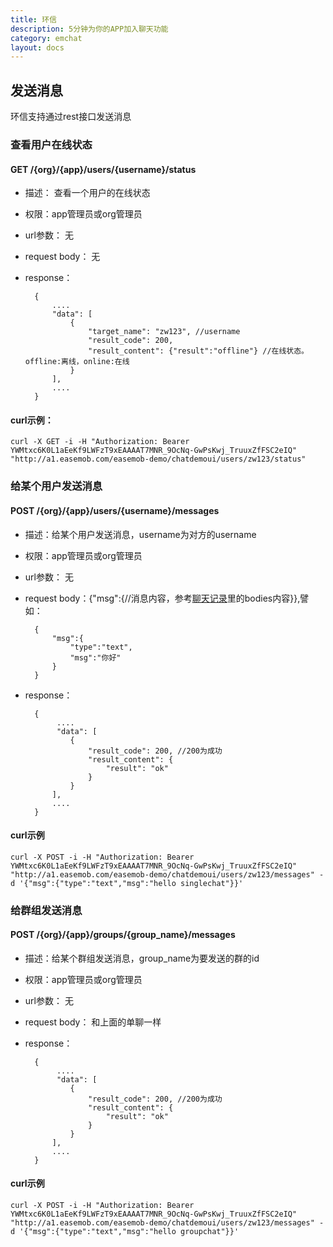 ```yaml
---
title: 环信
description: 5分钟为你的APP加入聊天功能
category: emchat
layout: docs
---
```




## 发送消息
环信支持通过rest接口发送消息



### 查看用户在线状态

#### GET /{org}/{app}/users/{username}/status
- 描述： 查看一个用户的在线状态
- 权限：app管理员或org管理员
- url参数： 无
- request body：	无		
- response： 

		{
    		....
    		"data": [
		        {
		            "target_name": "zw123", //username
		            "result_code": 200, 
		            "result_content": {"result":"offline"} //在线状态。offline:离线，online:在线
		        }
   			],
    		....
		}	

#### curl示例：
	
	curl -X GET -i -H "Authorization: Bearer YWMtxc6K0L1aEeKf9LWFzT9xEAAAAT7MNR_9OcNq-GwPsKwj_TruuxZfFSC2eIQ" "http://a1.easemob.com/easemob-demo/chatdemoui/users/zw123/status"

### 给某个用户发送消息

#### POST /{org}/{app}/users/{username}/messages
- 描述：给某个用户发送消息，username为对方的username
- 权限：app管理员或org管理员
- url参数： 无
- request body：{"msg":{//消息内容，参考[聊天记录](http://developer.easemob.com/docs/emchat/rest/chatmessage.html)里的bodies内容}},譬如：

		{
			"msg":{
				"type":"text",
				"msg":"你好"
			}
		}

- response：
 
		{
			 ....
			 "data": [
		        {
		            "result_code": 200, //200为成功
		            "result_content": {
		                "result": "ok"
		            }
		        }
		    ],
			....
		}

#### curl示例
		
	curl -X POST -i -H "Authorization: Bearer YWMtxc6K0L1aEeKf9LWFzT9xEAAAAT7MNR_9OcNq-GwPsKwj_TruuxZfFSC2eIQ" "http://a1.easemob.com/easemob-demo/chatdemoui/users/zw123/messages" -d '{"msg":{"type":"text","msg":"hello singlechat"}}'


### 给群组发送消息

#### POST /{org}/{app}/groups/{group_name}/messages
- 描述：给某个群组发送消息，group_name为要发送的群的id
- 权限：app管理员或org管理员
- url参数： 无
- request body：	和上面的单聊一样
- response： 

		{
			 ....
			 "data": [
		        {
		            "result_code": 200, //200为成功
		            "result_content": {
		                "result": "ok"
		            }
		        }
		    ],
			....
		}

#### curl示例
	curl -X POST -i -H "Authorization: Bearer YWMtxc6K0L1aEeKf9LWFzT9xEAAAAT7MNR_9OcNq-GwPsKwj_TruuxZfFSC2eIQ" "http://a1.easemob.com/easemob-demo/chatdemoui/users/zw123/messages" -d '{"msg":{"type":"text","msg":"hello groupchat"}}'
